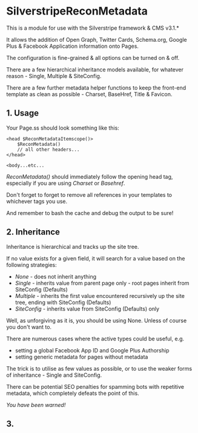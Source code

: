 SilverstripeReconMetadata
=========================

This is a module for use with the Silverstripe framework & CMS v3.1.*

It allows the addition of Open Graph, Twitter Cards, Schema.org, Google Plus & Facebook Application information onto Pages.

The configuration is fine-grained & all options can be turned on & off.

There are a few hierarchical inheritance models available, for whatever reason - Single, Multiple & SiteConfig.

There are a few further metadata helper functions to keep the front-end template as clean as possible - Charset, BaseHref, Title & Favicon.

## 1. Usage

Your Page.ss should look something like this:

```
<head $ReconMetadataItemscope()>
	$ReconMetadata()
	// all other headers...
</head>
	
<body...etc...
```

*ReconMetadata()* should immediately follow the opening head tag, especially if you are using *Charset* or *Basehref*.

Don't forget to forget to remove all references in your templates to whichever tags you use.

And remember to bash the cache and debug the output to be sure!

## 2. Inheritance

Inheritance is hierarchical and tracks up the site tree.

If no value exists for a given field, it will search for a value based on the following strategies:
* *None* - does not inherit anything
* *Single* - inherits value from parent page only - root pages inherit from SiteConfig (Defaults)
* *Multiple* - inherits the first value encountered recursively up the site tree, ending with SiteConfig (Defaults)
* *SiteConfig* - inherits value from SiteConfig (Defaults) only

Well, as unforgiving as it is, you should be using None. Unless of course you don't want to.

There are numerous cases where the active types could be useful, e.g.
* setting a global Facebook App ID and Google Plus Authorship
* setting generic metadata for pages without metadata

The trick is to utilise as few values as possible, or to use the weaker forms of inheritance - Single and SiteConfig.

There can be potential SEO penalties for spamming bots with repetitive metadata, which completely defeats the point of this.

*You have been warned!*

## 3. 
